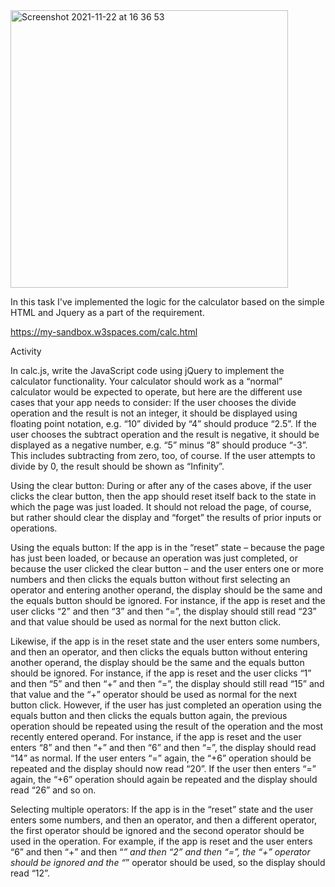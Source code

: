 <img width="444" alt="Screenshot 2021-11-22 at 16 36 53" src="https://user-images.githubusercontent.com/87530494/142890013-696b3aec-6bc5-44d1-8e8a-80d6bc5c1f8b.png">

In this task I've implemented the logic for the calculator based on the simple HTML and Jquery as a part of the requirement. 

https://my-sandbox.w3spaces.com/calc.html

Activity

In calc.js, write the JavaScript code using jQuery to implement the calculator functionality. Your calculator should work as a “normal” calculator would be expected to operate, but here are the different use cases that your app needs to consider:
If the user chooses the divide operation and the result is not an integer, it should be displayed using floating point notation, e.g. “10” divided by “4” should produce “2.5”.
If the user chooses the subtract operation and the result is negative, it should be displayed as a negative number, e.g. “5” minus “8” should produce “-3”. This includes subtracting from zero, too, of course.
If the user attempts to divide by 0, the result should be shown as “Infinity”.

Using the clear button:
During or after any of the cases above, if the user clicks the clear button, then the app should reset itself back to the state in which the page was just loaded. It should not reload the page, of course, but rather should clear the display and “forget” the results of prior inputs or operations. 

Using the equals button:
If the app is in the “reset” state – because the page has just been loaded, or because an operation was just completed, or because the user clicked the clear button – and the user enters one or more numbers and then clicks the equals button without first selecting an operator and entering another operand, the display should be the same and the equals button should be ignored. For instance, if the app is reset and the user clicks “2” and then “3” and then “=”, the display should still read “23” and that value should be used as normal for the next button click.

Likewise, if the app is in the reset state and the user enters some numbers, and then an operator, and then clicks the equals button without entering another operand, the display should be the same and the equals button should be ignored. For instance, if the app is reset and the user clicks “1” and then “5” and then “+” and then “=”, the display should still read “15” and that value and the “+” operator should be used as normal for the next button click.
However, if the user has just completed an operation using the equals button and then clicks the equals button again, the previous operation should be repeated using the result of the operation and the most recently entered operand. For instance, if the app is reset and the user enters “8” and then “+” and then “6” and then “=”, the display should read “14” as normal. If the user enters “=” again, the “+6” operation should be repeated and the display should now read “20”. If the user then enters “=” again, the “+6” operation should again be repeated and the display should read “26” and so on.

Selecting multiple operators:
If the app is in the “reset” state and the user enters some numbers, and then an operator, and then a different operator, the first operator should be ignored and the second operator should be used in the operation. For example, if the app is reset and the user enters “6” and then “+” and then “*” and then “2” and then “=”, the “+” operator should be ignored and the “*” operator should be used, so the display should read “12”.


